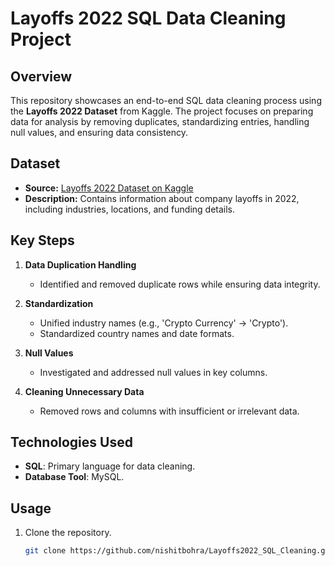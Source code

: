 # Layoffs 2022 SQL Data Cleaning Project  

## Overview  
This repository showcases an end-to-end SQL data cleaning process using the **Layoffs 2022 Dataset** from Kaggle. The project focuses on preparing data for analysis by removing duplicates, standardizing entries, handling null values, and ensuring data consistency.  

## Dataset  
- **Source:** [Layoffs 2022 Dataset on Kaggle](https://www.kaggle.com/datasets/swaptr/layoffs-2022)  
- **Description:** Contains information about company layoffs in 2022, including industries, locations, and funding details.  

## Key Steps  
1. **Data Duplication Handling**  
   - Identified and removed duplicate rows while ensuring data integrity.  

2. **Standardization**  
   - Unified industry names (e.g., 'Crypto Currency' → 'Crypto').  
   - Standardized country names and date formats.  

3. **Null Values**  
   - Investigated and addressed null values in key columns.  

4. **Cleaning Unnecessary Data**  
   - Removed rows and columns with insufficient or irrelevant data.  

## Technologies Used  
- **SQL**: Primary language for data cleaning.  
- **Database Tool**: MySQL.  

## Usage  
1. Clone the repository.  
   ```bash
   git clone https://github.com/nishitbohra/Layoffs2022_SQL_Cleaning.git
